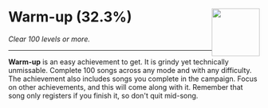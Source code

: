 # Warm-up (32.3%) <img style="float: right;" src="https://cdn.cloudflare.steamstatic.com/steamcommunity/public/images/apps/620980/3b1ce488ff749ff147ba8149b21a85ef4f204711.jpg" width="96" height="96">

_Clear 100 levels or more._

---

**Warm-up** is an easy achievement to get. It is grindy yet technically unmissable. Complete 100 songs across any mode and with any difficulty. The achievement also includes songs you complete in the campaign. Focus on other achievements, and this will come along with it. Remember that song only registers if you finish it, so don't quit mid-song.